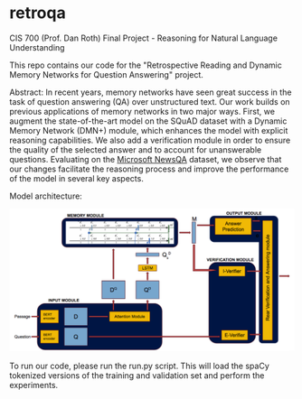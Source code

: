 # retroqa
CIS 700 (Prof. Dan Roth) Final Project - Reasoning for Natural Language Understanding

This repo contains our code for the "Retrospective Reading and Dynamic Memory Networks for Question Answering" project.

Abstract: In recent years, memory networks have seen great success in the task of question answering (QA) over unstructured text. Our work builds on previous applications of memory networks in two major ways. First, we augment the state-of-the-art model on the SQuAD dataset with a Dynamic Memory Network (DMN+) module, which enhances the model with explicit reasoning capabilities. We also add a verification module in order to ensure the quality of the selected answer and to account for unanswerable questions. Evaluating on the [Microsoft NewsQA](https://www.microsoft.com/en-us/research/project/newsqa-dataset/) dataset, we observe that our changes facilitate the reasoning process and improve the performance of the model in several key aspects.

Model architecture:

![Model architecture](model.png)

To run our code, please run the run.py script. This will load the spaCy tokenized versions of the training and validation set and perform the experiments.
